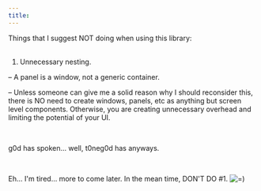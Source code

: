 ```yaml
---
title: 
---
```

<p>
Things that I suggest NOT doing when using this library:<br />

<br />

1. Unnecessary nesting.<br />

– A panel is a window, not a generic container.<br />

– Unless someone can give me a solid reason why I should reconsider this, there is NO need to create windows, panels, etc as anything but screen level components.  Otherwise, you are creating unnecessary overhead and limiting the potential of your UI.<br />

<br />

g0d has spoken… well, t0neg0d has anyways.<br />

<br />

Eh… I'm tired… more to come later.  In the mean time, DON'T DO #1. <img src="/lib/images/smileys/icon_smile2.gif" class="icon" alt="=)" />
</p>
